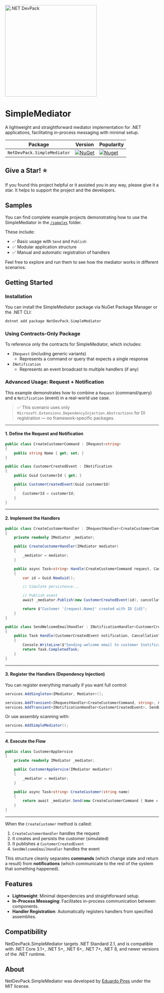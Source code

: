 <img src="https://repository-images.githubusercontent.com/268701472/8bf84980-a6ce-11ea-83da-e2133c5a3a7a" alt=".NET DevPack" width="300px" />

# SimpleMediator

A lightweight and straightforward mediator implementation for .NET applications, facilitating in-process messaging with minimal setup.

| Package |  Version | Popularity |
| ------- | ----- | ----- |
| `NetDevPack.SimpleMediator` | [![NuGet](https://img.shields.io/nuget/v/NetDevPack.SimpleMediator.svg)](https://nuget.org/packages/NetDevPack.SimpleMediator) | [![Nuget](https://img.shields.io/nuget/dt/NetDevPack.SimpleMediator.svg)](https://nuget.org/packages/NetDevPack.SimpleMediator) |


## Give a Star! ⭐

If you found this project helpful or it assisted you in any way, please give it a star. It helps to support the project and the developers.

## Samples

You can find complete example projects demonstrating how to use the SimpleMediator in the [`/samples`](./samples) folder.

These include:

- ✅ Basic usage with `Send` and `Publish`
- ✅ Modular application structure
- ✅ Manual and automatic registration of handlers

Feel free to explore and run them to see how the mediator works in different scenarios.

## Getting Started

### Installation

You can install the SimpleMediator package via NuGet Package Manager or the .NET CLI:

```bash
dotnet add package NetDevPack.SimpleMediator
```

### Using Contracts-Only Package

To reference only the contracts for SimpleMediator, which includes:

- `IRequest` (including generic variants)
  - Represents a command or query that expects a single response
- `INotification`
  - Represents an event broadcast to multiple handlers (if any)

### Advanced Usage: Request + Notification

This example demonstrates how to combine a `Request` (command/query) and a `Notification` (event) in a real-world use case.

> ✅ This scenario uses only `Microsoft.Extensions.DependencyInjection.Abstractions` for DI registration — no framework-specific packages.

---

#### 1. Define the Request and Notification

```csharp
public class CreateCustomerCommand : IRequest<string>
{
    public string Name { get; set; }
}

public class CustomerCreatedEvent : INotification
{
    public Guid CustomerId { get; }

    public CustomerCreatedEvent(Guid customerId)
    {
        CustomerId = customerId;
    }
}
```

---

#### 2. Implement the Handlers

```csharp
public class CreateCustomerHandler : IRequestHandler<CreateCustomerCommand, string>
{
    private readonly IMediator _mediator;

    public CreateCustomerHandler(IMediator mediator)
    {
        _mediator = mediator;
    }

    public async Task<string> Handle(CreateCustomerCommand request, CancellationToken cancellationToken)
    {
        var id = Guid.NewGuid();

        // Simulate persistence...

        // Publish event
        await _mediator.Publish(new CustomerCreatedEvent(id), cancellationToken);

        return $"Customer '{request.Name}' created with ID {id}";
    }
}

public class SendWelcomeEmailHandler : INotificationHandler<CustomerCreatedEvent>
{
    public Task Handle(CustomerCreatedEvent notification, CancellationToken cancellationToken)
    {
        Console.WriteLine($"Sending welcome email to customer {notification.CustomerId}");
        return Task.CompletedTask;
    }
}
```

---

#### 3. Register the Handlers (Dependency Injection)

You can register everything manually if you want full control:

```csharp
services.AddSingleton<IMediator, Mediator>();

services.AddTransient<IRequestHandler<CreateCustomerCommand, string>, CreateCustomerHandler>();
services.AddTransient<INotificationHandler<CustomerCreatedEvent>, SendWelcomeEmailHandler>();
```

Or use assembly scanning with:

```csharp
services.AddSimpleMediator();
```

---

#### 4. Execute the Flow

```csharp
public class CustomerAppService
{
    private readonly IMediator _mediator;

    public CustomerAppService(IMediator mediator)
    {
        _mediator = mediator;
    }

    public async Task<string> CreateCustomer(string name)
    {
        return await _mediator.Send(new CreateCustomerCommand { Name = name });
    }
}
```

---

When the `CreateCustomer` method is called:

1. `CreateCustomerHandler` handles the request
2. It creates and persists the customer (simulated)
3. It publishes a `CustomerCreatedEvent`
4. `SendWelcomeEmailHandler` handles the event

This structure cleanly separates **commands** (which change state and return a result) from **notifications** (which communicate to the rest of the system that something happened).

## Features

- **Lightweight**: Minimal dependencies and straightforward setup.
- **In-Process Messaging**: Facilitates in-process communication between components.
- **Handler Registration**: Automatically registers handlers from specified assemblies.

## Compatibility

NetDevPack.SimpleMediator targets .NET Standard 2.1, and is compatible with .NET Core 3.1+, .NET 5+, .NET 6+, .NET 7+, .NET 8, and newer versions of the .NET runtime.

## About

NetDevPack.SimpleMediator was developed by [Eduardo Pires](https://desenvolvedor.io) under the MIT license.
